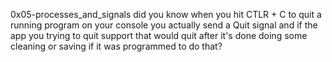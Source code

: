 0x05-processes_and_signals
did you know when you hit CTLR + C to quit a running program on your console you actually send a Quit signal and if the app you trying to quit support that would quit after it's done doing some cleaning or saving if it was programmed to do that?
